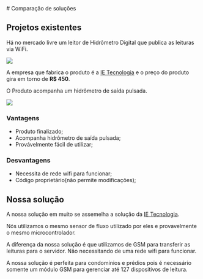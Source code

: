 <div class="container">
# Comparação de soluções

## Projetos existentes

Há no mercado livre um leitor de Hidrômetro Digital que publica as leituras via WiFi.

![](https://http2.mlstatic.com/D_NQ_NP_2X_853746-MLB45090632015_032021-F.webp)

A empresa que fabrica o produto é a [IE Tecnologia] e o preço do produto gira em torno de **R$ 450**. 

O Produto acompanha um hidrômetro de saída pulsada.

![](https://http2.mlstatic.com/D_NQ_NP_2X_869220-MLB45090632014_032021-F.webp)

### Vantagens

* Produto finalizado;
* Acompanha hidrômetro de saída pulsada;
* Provávelmente fácil de utilizar;

### Desvantagens

* Necessita de rede wifi para funcionar;
* Código proprietário(não permite modificações);

## Nossa solução

A nossa solução em muito se assemelha a solução da [IE Tecnologia]. 

Nós utilizamos o mesmo sensor de fluxo utilizado por eles e provavelmente o mesmo microcontrolador.

A diferença da nossa solução é que utilizamos de GSM para transferir as leituras para o servidor.
Não necessitando de uma rede wifi para funcionar.

A nossa solução é perfeita para condomínios e prédios pois é necessário somente um módulo GSM para gerenciar até 127 dispositivos de leitura.

[IE Tecnologia]: https://ietecnologia.com/sm-wa/

</div>
